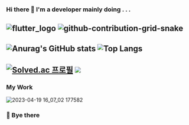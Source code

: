 ### Hi there 👋 I'm a developer mainly doing . . .
![flutter_logo](https://user-images.githubusercontent.com/75659806/233012344-720bf33d-f092-49bb-9a6c-bd270bfaba97.png)
![github-contribution-grid-snake](https://user-images.githubusercontent.com/75659806/233005876-4dcf4799-f47c-44b2-a651-8212bc7f7c00.svg)
--
![Anurag's GitHub stats](https://github-readme-stats.vercel.app/api?username=jin-vita&show_icons=true&theme=cobalt)
![Top Langs](https://github-readme-stats.vercel.app/api/top-langs/?username=jin-vita&exclude_repo=product,webserver-framework&layout=compact&theme=cobalt)
--
[![Solved.ac 프로필](http://mazassumnida.wtf/api/v2/generate_badge?boj=jinvita)](https://solved.ac/jinvita)
<img src="http://mazandi.herokuapp.com/api?handle=jinvita&theme=dark"/>
--
### My Work
![2023-04-19 16_07_02 177582](https://user-images.githubusercontent.com/75659806/233022887-0ef4f9d9-d245-4c1e-9873-e28ba1f7b892.jpg)
### 👋 Bye there 
